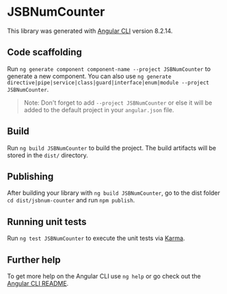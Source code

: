 # JSBNumCounter

This library was generated with [Angular CLI](https://github.com/angular/angular-cli) version 8.2.14.

## Code scaffolding

Run `ng generate component component-name --project JSBNumCounter` to generate a new component. You can also use `ng generate directive|pipe|service|class|guard|interface|enum|module --project JSBNumCounter`.
> Note: Don't forget to add `--project JSBNumCounter` or else it will be added to the default project in your `angular.json` file. 

## Build

Run `ng build JSBNumCounter` to build the project. The build artifacts will be stored in the `dist/` directory.

## Publishing

After building your library with `ng build JSBNumCounter`, go to the dist folder `cd dist/jsbnum-counter` and run `npm publish`.

## Running unit tests

Run `ng test JSBNumCounter` to execute the unit tests via [Karma](https://karma-runner.github.io).

## Further help

To get more help on the Angular CLI use `ng help` or go check out the [Angular CLI README](https://github.com/angular/angular-cli/blob/master/README.md).
